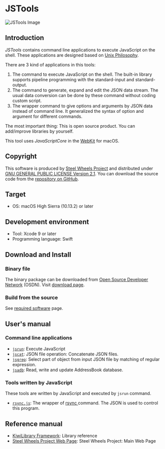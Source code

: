 # JSTools

![JSTools Image](https://github.com/steelwheels/JSTools/blob/master/Document/images/JSTools-ScreenShot-1.png)

## Introduction
*JSTools* contains command line applications to execute JavaScript on the shell.
These applications are designed based on [Unix Philosophy](https://en.wikipedia.org/wiki/Unix_philosophy).

There are 3 kind of applications in this tools:
1. The command to execute JavaScript on the shell. The built-in library supports pipeline programming with the standard-input and standard-output.
2. The command to generate, expand and edit the JSON data stream. The usual data conversion can be done by these command without coding custom script.
3. The wrapper command to give options and arguments by JSON data instead of command line.
It generalized the syntax of option and argument for different commands.

The most important thing: This is open source product. You can add/improve libraries by yourself.

This tool uses *JavaScriptCore* in the [WebKit](https://en.wikipedia.org/wiki/WebKit) for macOS.

## Copyright
This software is produced by [Steel Wheels Project](http://steelwheels.github.io) and distributed under
[GNU GENERAL PUBLIC LICENSE Version 2.1](https://www.gnu.org/licenses/old-licenses/gpl-2.0.en.html#SEC1). You can download the source code from the [repository on GitHub](https://github.com/steelwheels/JSRunner).

## Target
* OS: macOS High Sierra (10.13.2) or later

## Development environment
* Tool: Xcode 9 or later
* Programming language: Swift

## Download and Install
### Binary file
The binary package can be downloaded from [Open Source Developer Network](https://osdn.net) (OSDN). Visit [download page](https://osdn.net/projects/jstools/releases/).

### Build from the source
See [required software](https://github.com/steelwheels/JSTools/blob/master/Document/software.md) page.

## User's manual
### Command line applications
* [`jsrun`](https://github.com/steelwheels/JSTools/blob/master/Document/jsrun-man.md): Execute JavaScript
* [`jscat`](https://github.com/steelwheels/JSTools/blob/master/Document/jscat-man.md): JSON file operation: Concatenate JSON files.
* [`jsgrep`](https://github.com/steelwheels/JSTools/blob/master/Document/jsgrep-man.md): Select part of object from input JSON file by matching of regular expression.
* [`jsadb`](https://github.com/steelwheels/JSTools/blob/master/Document/jsadb-man.md): Read, write and update AddressBook database.

### Tools written by JavaScript
These tools are written by JavaScript and executed by `jsrun` command.
* [`rsync.js`](https://github.com/steelwheels/JSTools/blob/master/Document/rsync-js.md): The wrapper of [rsync ](https://developer.apple.com/legacy/library/documentation/Darwin/Reference/ManPages/man1/rsync.1.html) command.
The JSON is used to control this program.

## Reference manual
* [KiwiLibrary Framework](https://github.com/steelwheels/KiwiScript/blob/master/KiwiLibrary/README.md): Library reference
* [Steel Wheels Project Web Page](http://steelwheels.github.io): Steel Wheels Project: Main Web Page
